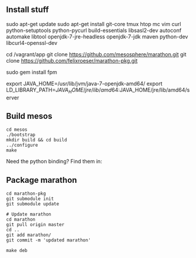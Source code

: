 ## Install stuff

sudo apt-get update
sudo apt-get install git-core tmux htop mc vim curl python-setuptools python-pycurl build-essentials libsasl2-dev autoconf automake libtool openjdk-7-jre-headless openjdk-7-jdk maven python-dev libcurl4-openssl-dev

cd /vagrant/app
git clone https://github.com/mesosphere/marathon.git
git clone https://github.com/felixroeser/marathon-pkg.git

sudo gem install fpm

export JAVA_HOME=/usr/lib/jvm/java-7-openjdk-amd64/
export LD_LIBRARY_PATH=$JAVA_HOME/jre/lib/amd64:$JAVA_HOME/jre/lib/amd64/server

## Build mesos

````
cd mesos
./bootstrap
mkdir build && cd build
../configure
make
````

Need the python binding? Find them in: 


## Package marathon

````
cd marathon-pkg
git submodule init
git submodule update

# Update marathon
cd marathon
git pull origin master
cd ..
git add marathon/
git commit -m 'updated marathon'

make deb
````



